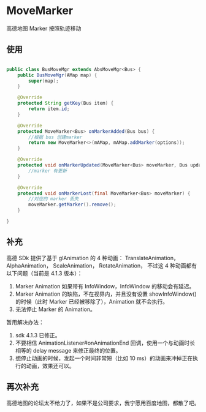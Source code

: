 # MoveMarker

高德地图 Marker 按照轨迹移动

## 使用

```java

public class BusMoveMgr extends AbsMoveMgr<Bus> {
    public BusMoveMgr(AMap map) {
        super(map);
    }

    @Override
    protected String getKey(Bus item) {
        return item.id;
    }

    @Override
    protected MoveMarker<Bus> onMarkerAdded(Bus bus) {
        //根据 bus 创建marker
        return new MoveMarker<>(mAMap, mAMap.addMarker(options));
    }

    @Override
    protected void onMarkerUpdated(MoveMarker<Bus> moveMarker, Bus updated) {
        //marker 有更新
    }

    @Override
    protected void onMarkerLost(final MoveMarker<Bus> moveMarker) {
        //对应的 marker 丢失
        moveMarker.getMarker().remove();
    }

}

```

## 补充

高德 SDk 提供了基于 glAnimation 的 4 种动画： TranslateAnimation， AlphaAnimation， ScaleAnimation， RotateAnimation，
不过这 4 种动画都有以下问题（当前是 4.1.3 版本）：

1. Marker Animation 如果带有 InfoWindow，InfoWindow 的移动会有延迟。
2. Marker Animation 的缺陷，不在视界内，并且没有设置 showInfoWindow() 的时候（此时 Marker 已经被移除了），Animation 就不会执行。
3. 无法停止 Marker 的 Animation。

暂用解决办法：

1. sdk 4.1.3 已修正。
2. 不要相信 AnimationListener#onAnimationEnd 回调，使用一个与动画时长相等的 delay message 来修正最终的位置。
3. 想停止动画的时候，发起一个时间非常短（比如 10 ms）的动画来冲掉正在执行的动画，效果还可以。

## 再次补充
高德地图的论坛太不给力了，如果不是公司要求，我宁愿用百度地图，都散了吧。

